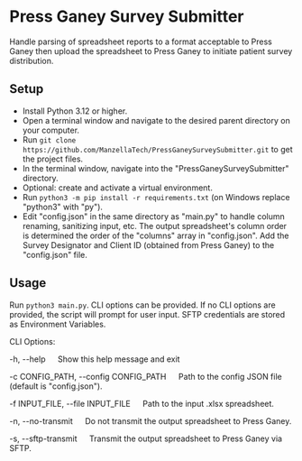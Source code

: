 # Press Ganey Survey Submitter

Handle parsing of spreadsheet reports to a format acceptable to Press Ganey then upload the spreadsheet to Press Ganey to initiate patient survey distribution.

## Setup

* Install Python 3.12 or higher.
* Open a terminal window and navigate to the desired parent directory on your computer.
* Run `git clone https://github.com/ManzellaTech/PressGaneySurveySubmitter.git` to get the project files.
* In the terminal window, navigate into the "PressGaneySurveySubmitter" directory.
* Optional: create and activate a virtual environment.
* Run `python3 -m pip install -r requirements.txt` (on Windows replace "python3" with "py").
* Edit "config.json" in the same directory as "main.py" to handle column renaming, sanitizing input, etc.  The output spreadsheet's column order is determined the order of the "columns" array in "config.json".  Add the Survey Designator and Client ID (obtained from Press Ganey) to the "config.json" file.  

## Usage

Run `python3 main.py`.  CLI options can be provided.  If no CLI options are provided, the script will prompt for user input.  SFTP credentials are stored as Environment Variables.  

CLI Options:

  -h, --help &emsp; Show this help message and exit

  -c CONFIG_PATH, --config CONFIG_PATH &emsp; Path to the config JSON file (default is "config.json").

  -f INPUT_FILE, --file INPUT_FILE &emsp; Path to the input .xlsx spreadsheet.

  -n, --no-transmit &emsp; Do not transmit the output spreadsheet to Press Ganey.

  -s, --sftp-transmit &emsp; Transmit the output spreadsheet to Press Ganey via SFTP.
